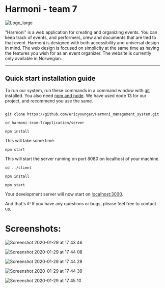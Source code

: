 # Harmoni - team 7

![Logo_large](https://user-images.githubusercontent.com/44582953/73372331-51614900-42b7-11ea-9d6f-0328957f1edc.png)



"Harmoni" is a web application for creating and organizing events. You can keep track of events, and performers, crew and documents that are tied to that event. 
Harmoni is designed with both accessibility and universal design in mind. The web design is focused on simplicity at the same time as having the features you wish for as an event organizer. The website is currently only available in Norwegian. 

___
<h2>Quick start installation guide</h2>


To run our system, run these commands in a command window with [git](https://git-scm.com/downloads "git download page") installed. You also need [npm and node](https://nodejs.org/en/ "npm and node"). We have used node 13 for our project, and recommend you use the same. 

```

git clone https://github.com/ericyounger/Harmoni_management_system.git

cd harmoni-team-7/application/server
 
npm install
```

This will take some time.
```
npm start
```
This will start the server running on port 8080 on localhost of your machine.
```
cd ../client

npm install

npm start
```

Your development server will now start on [localhost:3000](http://localhost:3000 "Your local machine").

And that's it! If you have any questions or bugs, please feel free to contact us.


# Screenshots:
![Screenshot 2020-01-29 at 17 43 46](https://user-images.githubusercontent.com/44582953/73377346-32ff4b80-42bf-11ea-810e-d32da67469e5.png)


![Screenshot 2020-01-29 at 17 44 08](https://user-images.githubusercontent.com/44582953/73377375-3eeb0d80-42bf-11ea-8e2e-a8905c5c6f4b.png)


![Screenshot 2020-01-29 at 17 44 29](https://user-images.githubusercontent.com/44582953/73377401-4ad6cf80-42bf-11ea-8ff0-52f3a071a5ab.png)

![Screenshot 2020-01-29 at 17 44 39](https://user-images.githubusercontent.com/44582953/73377441-59bd8200-42bf-11ea-88ea-241f2b2e5501.png)

![Screenshot 2020-01-29 at 17 45 10](https://user-images.githubusercontent.com/44582953/73377474-680b9e00-42bf-11ea-90a1-8e0e5a467324.png)

